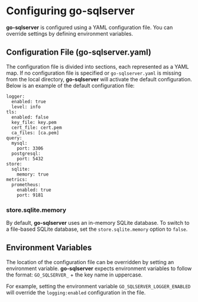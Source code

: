 # Configuring go-sqlserver

**go-sqlserver** is configured using a YAML configuration file. You can override settings by defining environment variables.

## Configuration File (go-sqlserver.yaml)

The configuration file is divided into sections, each represented as a YAML map. If no configuration file is specified or `go-sqlserver.yaml` is missing from the local directory, **go-sqlserver** will activate the default configuration. Below is an example of the default configuration file:

    logger:
      enabled: true
      level: info
    tls:
      enabled: false
      key_file: key.pem
      cert_file: cert.pem
      ca_files: [ca.pem]
    query:
      mysql:
        port: 3306
      postgresql:
        port: 5432
    store:
      sqlite:
        memory: true
    metrics:
      prometheus:
        enabled: true
        port: 9181

### store.sqlite.memory

By default, **go-sqlserver** uses an in-memory SQLite database. To switch to a file-based SQLite database, set the `store.sqlite.memory` option to `false`.

## Environment Variables

The location of the configuration file can be overridden by setting an environment variable. **go-sqlserver** expects environment variables to follow the format: `GO_SQLSERVER_` + the key name in uppercase.

For example, setting the environment variable `GO_SQLSERVER_LOGGER_ENABLED` will override the `logging:enabled` configuration in the file.
